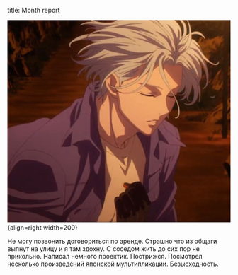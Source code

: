 title: Month report

![](/blog/static/img/q_t__zi2yew.jpg){align=right width=200}

Не могу позвонить договориться по аренде. Страшно что из общаги выпнут на улицу и я там здохну. С соседом жить до сих пор не прикольно. Написал немного проектик. Пострижся. Посмотрел несколько произведений японской мультипликации. Безысходность.
